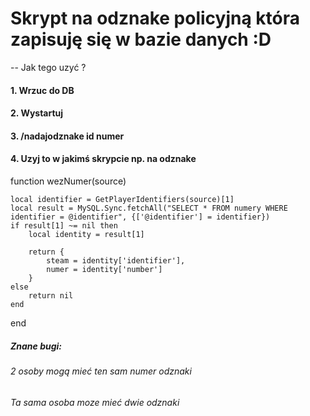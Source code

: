 # Skrypt na odznake policyjną która zapisuję się w bazie danych :D



-- Jak tego uzyć ?

#### 1. Wrzuc do DB
#### 2. Wystartuj
#### 3. /nadajodznake id numer
#### 4. Uzyj to w jakimś skrypcie np. na odznake 
function wezNumer(source)
	
    local identifier = GetPlayerIdentifiers(source)[1]
    local result = MySQL.Sync.fetchAll("SELECT * FROM numery WHERE identifier = @identifier", {['@identifier'] = identifier})
    if result[1] ~= nil then
        local identity = result[1]

        return {
            steam = identity['identifier'],
            numer = identity['number']
        }
    else
        return nil
    end
end

##### Znane bugi:

###### 2 osoby mogą mieć ten sam numer odznaki
###### Ta sama osoba moze mieć dwie odznaki
